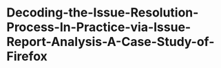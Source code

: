 # Decoding-the-Issue-Resolution-Process-In-Practice-via-Issue-Report-Analysis-A-Case-Study-of-Firefox